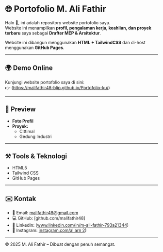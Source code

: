 # 🌐 Portofolio M. Ali Fathir

Halo 👋, ini adalah repository website portofolio saya.  
Website ini menampilkan **profil, pengalaman kerja, keahlian, dan proyek terbaru** saya sebagai **Drafter MEP & Arsitektur**.  

Website ini dibangun menggunakan **HTML + TailwindCSS** dan di-host menggunakan **GitHub Pages**.

---

## 🌍 Demo Online
Kunjungi website portofolio saya di sini:  
👉 (https://malifathir48-blip.github.io/Portofolio-ku/)

---

## 📸 Preview
- **Foto Profil**
- **Proyek:**
  - Cittimal
  - Gedung Industri

---

## ⚒️ Tools & Teknologi
- HTML5
- Tailwind CSS
- GitHub Pages

---

## ✉️ Kontak
- 📧 Email: malifathir48@gmail.com  
- 💻 GitHub: [github.com/malifathir48]
- 🔗 LinkedIn: (www.linkedin.com/in/m-ali-fathir-793a21344)  
- 📸 Instagram: [instagram.com/al arn 2](https://www.instagram.com/al_arn_2?igsh=YjRubW50aXpmcDFj))

---

© 2025 M. Ali Fathir – Dibuat dengan penuh semangat.
